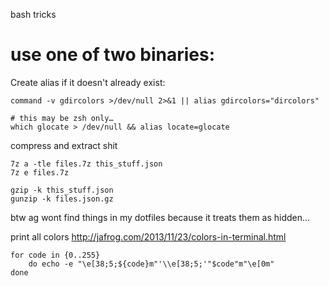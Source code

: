 bash tricks

# use one of two binaries:
Create alias if it doesn't already exist:

    command -v gdircolors >/dev/null 2>&1 || alias gdircolors="dircolors"

	# this may be zsh only…
    which glocate > /dev/null && alias locate=glocate


compress and extract shit

	7z a -tle files.7z this_stuff.json
	7z e files.7z

	gzip -k this_stuff.json
	gunzip -k files.json.gz


btw ag wont find things in my dotfiles because it treats them as hidden...


print all colors
http://jafrog.com/2013/11/23/colors-in-terminal.html

	for code in {0..255}
		do echo -e "\e[38;5;${code}m"'\\e[38;5;'"$code"m"\e[0m"
	done
